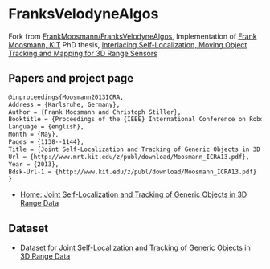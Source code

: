# FranksVelodyneAlgos
Fork from [FrankMoosmann/FranksVelodyneAlgos](https://github.com/FrankMoosmann/FranksVelodyneAlgos), 
Implementation of [Frank Moosmann, KIT](https://github.com/FrankMoosmann) PhD thesis, [Interlacing Self-Localization, Moving Object Tracking and Mapping for 3D Range Sensors](http://d-nb.info/1034865692/34)

## Papers and project page
```tex
@inproceedings{Moosmann2013ICRA,
Address = {Karlsruhe, Germany},
Author = {Frank Moosmann and Christoph Stiller},
Booktitle = {Proceedings of the {IEEE} International Conference on Robotics and Automation},
Language = {english},
Month = {May},
Pages = {1138--1144},
Title = {Joint Self-Localization and Tracking of Generic Objects in 3D Range Data},
Url = {http://www.mrt.kit.edu/z/publ/download/Moosmann_ICRA13.pdf},
Year = {2013},
Bdsk-Url-1 = {http://www.kit.edu/z/publ/download/Moosmann_ICRA13.pdf}
}
```
+ [Home: Joint Self-Localization and Tracking of Generic Objects in 3D Range Data](http://www.mrt.kit.edu/z/publ/download/velodynetracking/)

## Dataset
+ [Dataset for Joint Self-Localization and Tracking of Generic Objects in 3D Range Data](http://www.mrt.kit.edu/z/publ/download/velodynetracking/dataset.html)
